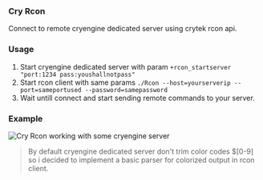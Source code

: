 ### Cry Rcon
Connect to remote cryengine dedicated server using crytek rcon api.

### Usage
1. Start cryengine dedicated server with param `+rcon_startserver "port:1234 pass:youshallnotpass" `
2. Start rcon client with same params `./Rcon --host=yourserverip --port=sameportused --password=samepassword`
3. Wait untill connect and start sending remote commands to your server.

### Example

<img src="https://i.imgur.com/jhJybQJ.png" alt="Cry Rcon working with some cryengine server">

> By default cryengine dedicated server don't trim color codes $[0-9] so i decided to implement a basic parser for colorized output in rcon client.